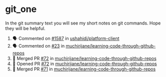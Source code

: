 # git_one
In the git summary text you will see my short notes on git commands. Hope they will be helpful.

<!--START_SECTION:activity-->
1. 🗣 Commented on [#1587](https://github.com/ushahidi/platform-client/issues/1587) in [ushahidi/platform-client](https://github.com/ushahidi/platform-client)
2. 🗣 Commented on [#23](https://github.com/muchirijane/learning-code-through-github-repos/issues/23) in [muchirijane/learning-code-through-github-repos](https://github.com/muchirijane/learning-code-through-github-repos)
3. 🎉 Merged PR [#72](https://github.com/muchirijane/learning-code-through-github-repos/pull/72) in [muchirijane/learning-code-through-github-repos](https://github.com/muchirijane/learning-code-through-github-repos)
4. 💪 Opened PR [#72](https://github.com/muchirijane/learning-code-through-github-repos/pull/72) in [muchirijane/learning-code-through-github-repos](https://github.com/muchirijane/learning-code-through-github-repos)
5. 🎉 Merged PR [#71](https://github.com/muchirijane/learning-code-through-github-repos/pull/71) in [muchirijane/learning-code-through-github-repos](https://github.com/muchirijane/learning-code-through-github-repos)
<!--END_SECTION:activity-->

